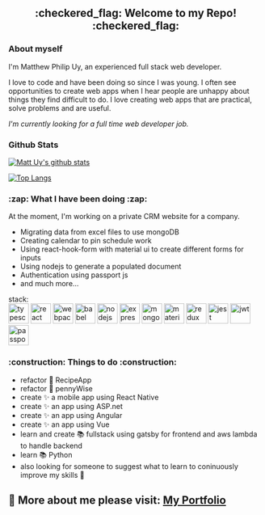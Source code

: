 <h2 align="center">:checkered_flag: Welcome to my Repo! :checkered_flag:</h2>

<h3 > About myself </h3>

I'm Matthew Philip Uy, an experienced full stack web developer.

I love to code and have been doing so since I was young. I often see opportunities to create web apps when I hear people are unhappy about things they find difficult to do. I love creating web apps that are practical, solve problems and are useful.

_I'm currently looking for a full time web developer job._

<h3 > Github Stats </h3>

[![Matt Uy's github stats](https://github-readme-stats.vercel.app/api?username=malyz01&show_icons=true&theme=merko&count_private=true)](https://github.com/malyz01)

[![Top Langs](https://github-readme-stats.vercel.app/api/top-langs/?username=malyz01&langs_count=8&layout=compact&theme=merko)](https://github.com/malyz01)

<h3 > :zap: What I have been doing :zap: </h3>

At the moment, I'm working on a private CRM website for a company. 
- Migrating data from excel files to use mongoDB
- Creating calendar to pin schedule work
- Using react-hook-form with material ui to create different forms for inputs
- Using nodejs to generate a populated document
- Authentication using passport js
- and much more...

stack:
<br />
<img  alt="typescript" width="40px" src="https://res.cloudinary.com/malyz/image/upload/v1604544269/web%20tech%20images/typescript.png" />
<img  alt="react" width="40px" src="https://res.cloudinary.com/malyz/image/upload/v1604544261/web%20tech%20images/react.png" />
<img  alt="webpack" width="40px" src="https://res.cloudinary.com/malyz/image/upload/v1604544261/web%20tech%20images/webpack.png" />
<img  alt="babel" width="40px" src="https://res.cloudinary.com/malyz/image/upload/v1604544262/web%20tech%20images/babel.png" />
<img  alt="nodejs" width="40px" src="https://res.cloudinary.com/malyz/image/upload/v1604544261/web%20tech%20images/node.png" />
<img  alt="express" width="40px" src="https://res.cloudinary.com/malyz/image/upload/v1604544262/web%20tech%20images/express.png" />
<img  alt="mongoDB" width="40px" src="https://res.cloudinary.com/malyz/image/upload/v1604544274/web%20tech%20images/mongodb.png" />
<img  alt="material ui" width="40px" src="https://res.cloudinary.com/malyz/image/upload/v1604544261/web%20tech%20images/material.ui.png" />
<img  alt="redux" width="40px" src="https://res.cloudinary.com/malyz/image/upload/v1604544261/web%20tech%20images/redux.png" />
<img  alt="jest" width="40px" src="https://res.cloudinary.com/malyz/image/upload/v1604544262/web%20tech%20images/jest.png" />
<img  alt="jwt" width="40px" src="https://res.cloudinary.com/malyz/image/upload/v1604544262/web%20tech%20images/jwt.png" />
<img  alt="passport" width="40px" src="https://res.cloudinary.com/malyz/image/upload/v1604544261/web%20tech%20images/passport.png" />

<h3 > :construction: Things to do :construction: </h3>

 - refactor :hammer: RecipeApp  
 - refactor :hammer: pennyWise
 - create :sparkles: a mobile app using React Native
 - create :sparkles: an app using ASP.net
 - create :sparkles: an app using Angular
 - create :sparkles: an app using Vue
 - learn and create :books: fullstack using gatsby for frontend and aws lambda to handle backend
 - learn :books: Python
 - also looking for someone to suggest what to learn to coninuously improve my skills :rocket:

## :pencil: More about me please visit: [My Portfolio](https://portfolio.malyz.com/)
